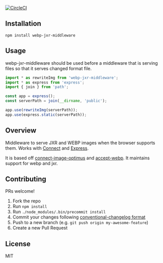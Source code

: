 [![CircleCI](https://circleci.com/gh/obartra/webp-jxr-middleware/tree/master.svg?style=svg)](https://circleci.com/gh/obartra/webp-jxr-middleware/tree/master)

## Installation

```shell
npm install webp-jxr-middleware
```

## Usage

webp-jxr-middleware should be used before a middleware that is serving files so that it serves changed format file.

```javascript
import * as rewriteImg from 'webp-jxr-middleware';
import * as express from 'express';
import { join } from 'path';

const app = express();
const serverPath = join(__dirname, 'public');

app.use(rewriteImg(serverPath));
app.use(express.static(serverPath));
```

## Overview

Middleware to serve JXR and WEBP images when the browser supports them. Works with [Connect](https://github.com/senchalabs/connect/) and [Express](https://github.com/expressjs/express).

It is  based off [connect-image-optimus](https://github.com/msemenistyi/connect-image-optimus) and [accept-webp](https://github.com/JoshuaWise/accept-webp). It maintains support for webp and jxr.

## Contributing

PRs welcome!

1. Fork the repo
2. Run `npm install`
3. Run `./node_modules/.bin/precommit install`
4. Commit your changes following [conventional-changelog format](https://github.com/conventional-changelog/conventional-changelog)
5. Push to a new branch (e.g. `git push origin my-awesome-feature`)
6. Create a new Pull Request

## License

MIT
